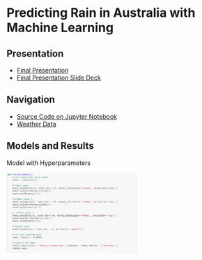 # Predicting Rain in Australia with Machine Learning

## Presentation
<ul>
	<li><a href="https://drive.google.com/file/d/1wKOLgBfgVbBIzNjm5v0Bb40ZcPuOenvl/view?usp=sharing" target="_blank">Final Presentation</a></li>
	<li><a href="https://docs.google.com/presentation/d/19yF-Agj6ZCcrFiVaeJ421IUeNZbz5jEHNCNFmDedbP8/edit?usp=sharing" target="_blank">Final Presentation Slide Deck</a></li>
</ul>

## Navigation
+ <a href="https://github.com/behnke2424/ai-mjbehnke/blob/master/final/Predicting%20Rain%20in%20Australia%20.ipynb" target="_blank">Source Code on Jupyter Notebook</a>
+ <a href="https://github.com/behnke2424/ai-mjbehnke/blob/master/final/weatherAUS.csv" target="_blank">Weather Data</a>

## Models and Results
<p>Model with Hyperparameters</p>
<img width = "300" src="ResultsAndModels/NoHyperparameters.PNG">

